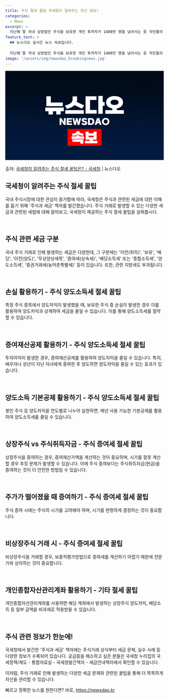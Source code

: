 ```yaml
---
title: 주식 절세 꿀팁 국세청이 알려주는 최신 정보!
categories:
  - News
excerpt: >
  지난해 말 국내 상장법인 주식을 보유한 개인 투자자가 1400만 명을 넘어서는 등 국민들의 주식시장에 대한 …
feature_text: >
  ## 뉴스다오 실시간 뉴스 속보입니다.

  지난해 말 국내 상장법인 주식을 보유한 개인 투자자가 1400만 명을 넘어서는 등 국민들의 주식시장에 대한 …
image: '/assets/img/newsdao_breakingnews.jpg'
---
```


![뉴스다오 속보](/assets/img/newsdao_breakingnews.jpg)

<p>출처: <a href="https://newsdao.kr/3915" rel="dofollow">국세청이 알려주는 주식 절세 꿀팁은? - 국세청</a> | 뉴스다오</p>

<h2 data-ke-size="size26">국세청이 알려주는 주식 절세 꿀팁</h2>
국내 주식시장에 대한 관심이 증가함에 따라, 국세청은 주식과 관련된 세금에 대한 이해를 돕기 위해 '주식과 세금' 책자를 발간했습니다. 주식 거래로 발생할 수 있는 다양한 세금과 관련된 세법에 대해 알아보고, 국세청이 제공하는 주식 절세 꿀팁을 살펴봅시다.

<p data-ke-size="size16">&nbsp;</p>

<h2 data-ke-size="size24">주식 관련 세금 구분</h2>
국내 주식 거래로 인해 발생하는 세금은 다양한데, 그 구분에는 '이전(취득)', '보유', '배당', '이전(양도)', '무상양상세목', '증여세(상속세)', '배당소득세' 또는 '종합소득세', '양도소득세', '증권거래세(농어촌특별세)' 등이 있습니다. 또한, 관련 지방세도 부과됩니다.

<p data-ke-size="size16">&nbsp;</p>

<h2 data-ke-size="size24">손실 활용하기 - 주식 양도소득세 절세 꿀팁</h2>
특정 주식 종목에서 양도차익이 발생했을 때, 보유한 주식 중 손실이 발생한 경우 이를 활용하여 양도차익과 상계하여 세금을 줄일 수 있습니다. 이를 통해 양도소득세를 절약할 수 있습니다.

<p data-ke-size="size16">&nbsp;</p>

<h2 data-ke-size="size24">증여재산공제 활용하기 - 주식 양도소득세 절세 꿀팁</h2>
투자이익이 발생한 경우, 증여재산공제를 활용하여 양도차익을 줄일 수 있습니다. 특히, 배우자나 성년이 지난 자녀에게 증여한 후 양도하면 양도차익을 줄일 수 있는 효과가 있습니다.

<p data-ke-size="size16">&nbsp;</p>

<h2 data-ke-size="size24">양도소득 기본공제 활용하기 - 주식 양도소득세 절세 꿀팁</h2>
쌓인 주식 등 양도차익을 연도별로 나누어 실현하면, 매년 사용 가능한 기본공제를 활용하여 양도소득세를 줄일 수 있습니다.

<p data-ke-size="size16">&nbsp;</p>

<h2 data-ke-size="size24">상장주식 vs 주식취득자금 - 주식 증여세 절세 꿀팁</h2>
상장주식을 증여하는 경우, 증여재산가액을 계산하는 것이 중요하며, 시가를 잘못 계산할 경우 추징 문제가 발생할 수 있습니다. 이에 주식 증여보다는 주식취득자금(현금)을 증여하는 것이 더 안전한 방법일 수 있습니다.

<p data-ke-size="size16">&nbsp;</p>

<h2 data-ke-size="size24">주가가 떨어졌을 때 증여하기 - 주식 증여세 절세 꿀팁</h2>
주식 증여 시에는 주식의 시가를 고려해야 하며, 시기를 현명하게 결정하는 것이 중요합니다.

<p data-ke-size="size16">&nbsp;</p>

<h2 data-ke-size="size24">비상장주식 거래 시 - 주식 증여세 절세 꿀팁</h2>
비상장주식을 거래할 경우, 보충적평가방법으로 증여세를 계산하기 어렵기 때문에 전문가와 상의하는 것이 중요합니다.

<p data-ke-size="size16">&nbsp;</p>

<h2 data-ke-size="size24">개인종합자산관리계좌 활용하기 - 기타 절세 꿀팁</h2>
개인종합자산관리계좌를 사용하면 해당 계좌에서 발생하는 상장주식 양도차익, 배당소득 등 일부 금액을 비과세로 적용받을 수 있습니다.

<p data-ke-size="size16">&nbsp;</p>

<h2 data-ke-size="size24">주식 관련 정보가 한눈에!</h2>
국세청에서 발간한 '주식과 세금' 책자에는 주식거래 상식부터 세금 문제, 실수 사례 등 다양한 정보가 수록되어 있습니다. 궁금증을 해소하고 싶은 분들은 국세청 누리집의 국세정책/제도 - 통합자료실 - 국세청발간책자 - 세금안내책자에서 확인할 수 있습니다.

이처럼, 주식 거래로 인해 발생하는 다양한 세금 문제와 관련된 꿀팁을 통해 더 똑똑하게 자산을 관리할 수 있습니다. 

빠르고 정확한 뉴스를 원한다면? 바로, <a href="https://newsdao.kr" rel="dofollow">https://newsdao.kr</a>


